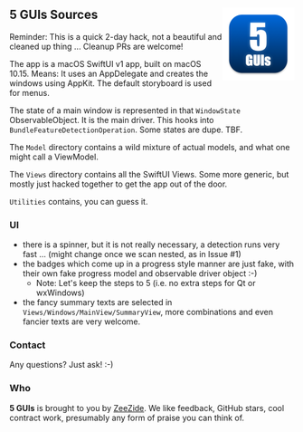 <h2>5 GUIs Sources
  <img src="../../5GUIs/Assets.xcassets/AppIcon.appiconset/5GUIs-256.png"
           align="right" width="128" height="128" />
</h2>

Reminder: This is a quick 2-day hack, not a beautiful and cleaned up thing ...
Cleanup PRs are welcome!

The app is a macOS SwiftUI v1 app, built on macOS 10.15. 
Means: It uses an AppDelegate and creates the windows using AppKit.
The default storyboard is used for menus.

The state of a main window is represented in that `WindowState`
ObservableObject. It is the main driver.
This hooks into `BundleFeatureDetectionOperation`. Some states are dupe. TBF.

The `Model` directory contains a wild mixture of actual models, and what one might
call a ViewModel.

The `Views` directory contains all the SwiftUI Views. 
Some more generic, but mostly just hacked together to get the app out of the door.

`Utilities` contains, you can guess it.

### UI

- there is a spinner, but it is not really necessary, a detection runs very fast ...
  (might change once we scan nested, as in Issue #1)
- the badges which come up in a progress style manner are just fake, with their own
  fake progress model and observable driver object :-)
  - Note: Let's keep the steps to 5 (i.e. no extra steps for Qt or wxWindows)
- the fancy summary texts are selected in `Views/Windows/MainView/SummaryView`,
  more combinations and even fancier texts are very welcome.


### Contact

Any questions? Just ask! :-)


### Who

**5 GUIs** is brought to you by
[ZeeZide](http://zeezide.de).
We like feedback, GitHub stars, cool contract work,
presumably any form of praise you can think of.
